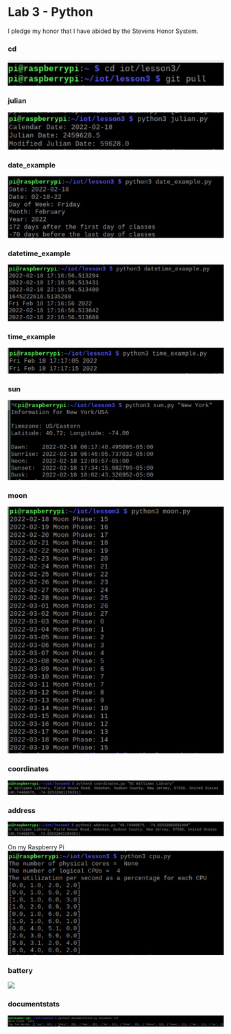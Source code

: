 # Lab 3 - Python
I pledge my honor that I have abided by the Stevens Honor System.


### cd
![](Pic/cd.jpg)


### julian
![](Pic/julian.jpg)

### date_example
![](Pic/date_example.jpg)

### datetime_example
![](Pic/date_time.jpg)

### time_example
![](Pic/time.jpg)

### sun
![](Pic/sun.jpg)

### moon
![](Pic/moon.jpg)

### coordinates
![](Pic/coordinates.jpg)

### address
![](Pic/address.jpg)

On my Raspberry Pi
![](Pic/cpu.jpg)

### battery
![](Pic/battery.png)

### documentstats
![](Pic/documentstats.jpg)


